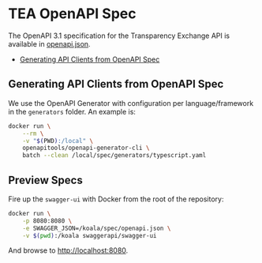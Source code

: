 # TEA OpenAPI Spec

The OpenAPI 3.1 specification for the Transparency Exchange API is available in [openapi.json](./openapi.json).

- [Generating API Clients from OpenAPI Spec](#generating-api-clients-from-openapi-spec)

## Generating API Clients from OpenAPI Spec

We use the OpenAPI Generator with configuration per language/framework in the `generators` folder. An example is:

```bash
docker run \
    --rm \
    -v "$(PWD):/local" \
    openapitools/openapi-generator-cli \
    batch --clean /local/spec/generators/typescript.yaml
```

## Preview Specs

Fire up the `swagger-ui` with Docker from the root of the repository:

```bash
docker run \
    -p 8080:8080 \
    -e SWAGGER_JSON=/koala/spec/openapi.json \
    -v $(pwd):/koala swaggerapi/swagger-ui
```

And browse to [http://localhost:8080](http://localhost:8080).